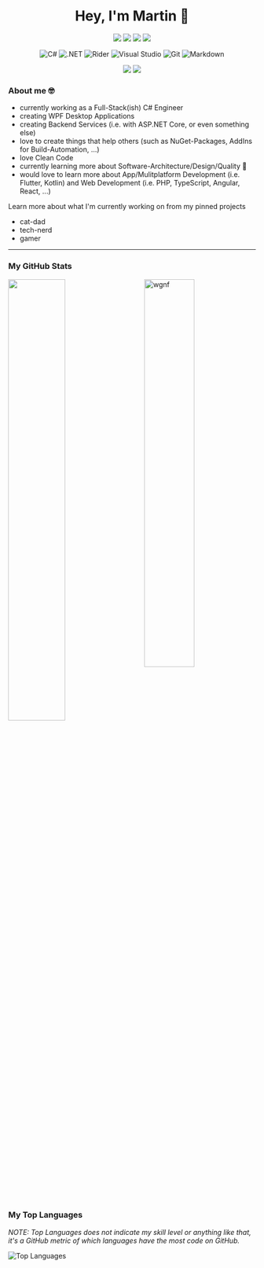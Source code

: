 <p>
  <h1 align="center">Hey, I'm Martin 👋</h1>
</p>
<p align="center">
  <a href="mailto:martin@wgnf.de"><img src="https://img.shields.io/badge/Mail-D14836?style=flat&logo=Mail.Ru&logoColor=white" /></a>
  <a href="https://www.linkedin.com/in/martin-wagenf%C3%BChr-4485351b2/"><img src="https://img.shields.io/badge/LinkedIn-0077B5?style=flat&logo=linkedin&logoColor=white" /></a>
  <a href="https://www.xing.com/profile/Martin_Wagenfuehr/cv"><img src="https://img.shields.io/badge/XING-00b599?style=flat&logo=xing&logoColor=white" /></a>
  <a href="https://www.wgnf.de"><img src="https://img.shields.io/badge/Portfolio-000000?style=flat" /></a>
  
  <p align="center">
    <img alt="C#" src="https://img.shields.io/badge/C%23-239120.svg?style=flat&logo=c-sharp&logoColor=white" />
    <img alt=".NET" src="https://img.shields.io/badge/.NET-512BD4.svg?style=flat&logo=.net&logoColor=white" />
    <img alt="Rider" src="https://img.shields.io/badge/Rider-000000.svg?style=flat&logo=rider&logoColor=white" />
    <img alt="Visual Studio" src="https://img.shields.io/badge/Visual%20Studio-5C2D91.svg?style=flat&logo=visual%20studio&logoColor=white" />
    <img alt="Git" src="https://img.shields.io/badge/Git-F05032?style=flat&logo=git&logoColor=white" />
    <img alt="Markdown" src="https://img.shields.io/badge/Markdown-000000.svg?style=flat&logo=markdown&logoColor=white" />
  </p>
  
  <p align="center">
    <img src="https://img.shields.io/badge/he%2Fhim-gray?style=flat" />
    <img src="https://visitor-badge.laobi.icu/badge?page_id=wgnf.repoName" />
  </p>
</p>

### About me 🤓

- currently working as a Full-Stack(ish) C# Engineer
- creating WPF Desktop Applications
- creating Backend Services (i.e. with ASP.NET Core, or even something else)
- love to create things that help others (such as NuGet-Packages, AddIns for Build-Automation, ...)
- love Clean Code
- currently learning more about Software-Architecture/Design/Quality 🧐
- would love to learn more about App/Mulitplatform Development (i.e. Flutter, Kotlin) and Web Development (i.e. PHP, TypeScript, Angular, React, ...)

Learn more about what I'm currently working on from my pinned projects

- cat-dad
- tech-nerd
- gamer

---

### My GitHub Stats

<img src="https://github-readme-stats.vercel.app/api?count_private=true&username=wgnf&show_icons=true&theme=gotham" alt="wgnf" width="45%" align="right"/>
<img src="https://github-readme-streak-stats.herokuapp.com/?user=wgnf&theme=dark" width="48%" >

### My Top Languages

_NOTE: Top Languages does not indicate my skill level or anything like that, it's a GitHub metric of which languages have the most code on GitHub._
  
![Top Languages](https://github-readme-stats.vercel.app/api/top-langs/?username=wgnf&layout=compact)

